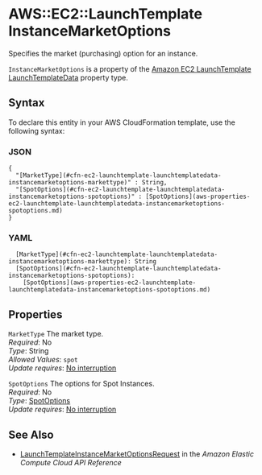 # AWS::EC2::LaunchTemplate InstanceMarketOptions<a name="aws-properties-ec2-launchtemplate-launchtemplatedata-instancemarketoptions"></a>

Specifies the market \(purchasing\) option for an instance\.

 `InstanceMarketOptions` is a property of the [Amazon EC2 LaunchTemplate LaunchTemplateData](https://docs.aws.amazon.com/AWSCloudFormation/latest/UserGuide/aws-properties-ec2-launchtemplate-launchtemplatedata.html) property type\.

## Syntax<a name="aws-properties-ec2-launchtemplate-launchtemplatedata-instancemarketoptions-syntax"></a>

To declare this entity in your AWS CloudFormation template, use the following syntax:

### JSON<a name="aws-properties-ec2-launchtemplate-launchtemplatedata-instancemarketoptions-syntax.json"></a>

```
{
  "[MarketType](#cfn-ec2-launchtemplate-launchtemplatedata-instancemarketoptions-markettype)" : String,
  "[SpotOptions](#cfn-ec2-launchtemplate-launchtemplatedata-instancemarketoptions-spotoptions)" : [SpotOptions](aws-properties-ec2-launchtemplate-launchtemplatedata-instancemarketoptions-spotoptions.md)
}
```

### YAML<a name="aws-properties-ec2-launchtemplate-launchtemplatedata-instancemarketoptions-syntax.yaml"></a>

```
  [MarketType](#cfn-ec2-launchtemplate-launchtemplatedata-instancemarketoptions-markettype): String
  [SpotOptions](#cfn-ec2-launchtemplate-launchtemplatedata-instancemarketoptions-spotoptions): 
    [SpotOptions](aws-properties-ec2-launchtemplate-launchtemplatedata-instancemarketoptions-spotoptions.md)
```

## Properties<a name="aws-properties-ec2-launchtemplate-launchtemplatedata-instancemarketoptions-properties"></a>

`MarketType`  <a name="cfn-ec2-launchtemplate-launchtemplatedata-instancemarketoptions-markettype"></a>
The market type\.  
*Required*: No  
*Type*: String  
*Allowed Values*: `spot`  
*Update requires*: [No interruption](https://docs.aws.amazon.com/AWSCloudFormation/latest/UserGuide/using-cfn-updating-stacks-update-behaviors.html#update-no-interrupt)

`SpotOptions`  <a name="cfn-ec2-launchtemplate-launchtemplatedata-instancemarketoptions-spotoptions"></a>
The options for Spot Instances\.  
*Required*: No  
*Type*: [SpotOptions](aws-properties-ec2-launchtemplate-launchtemplatedata-instancemarketoptions-spotoptions.md)  
*Update requires*: [No interruption](https://docs.aws.amazon.com/AWSCloudFormation/latest/UserGuide/using-cfn-updating-stacks-update-behaviors.html#update-no-interrupt)

## See Also<a name="aws-properties-ec2-launchtemplate-launchtemplatedata-instancemarketoptions--seealso"></a>
+  [ LaunchTemplateInstanceMarketOptionsRequest](https://docs.aws.amazon.com/AWSEC2/latest/APIReference/API_LaunchTemplateInstanceMarketOptionsRequest.html) in the *Amazon Elastic Compute Cloud API Reference* 